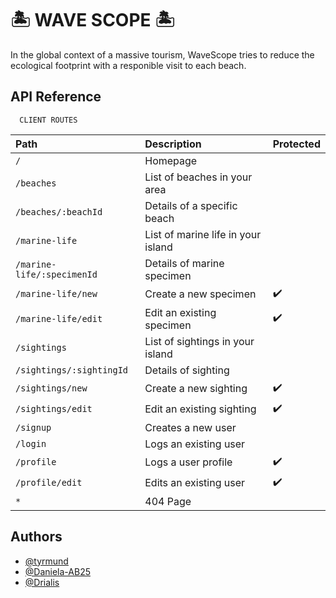 # 🏝️ WAVE SCOPE 🏝️

In the global context of a massive tourism, WaveScope tries to reduce the ecological footprint with a responible visit to each beach. 


## API Reference


```http
  CLIENT ROUTES
```

| Path                        | Description                        | Protected   |
| :-------                    | :---------                         | :--------   |
| `/`                         | Homepage                           |             |
| `/beaches`                  | List of beaches in your area       |             |
| `/beaches/:beachId`         | Details of a specific beach        |             |
| `/marine-life`              | List of marine life in your island |             |
| `/marine-life/:specimenId`  | Details of marine specimen         |             |
| `/marine-life/new`          | Create a new specimen              |     ✔️      |
| `/marine-life/edit`         | Edit an existing specimen          |     ✔️      |
| `/sightings`                | List of sightings in your island   |             |
| `/sightings/:sightingId`    | Details of sighting                |             |
| `/sightings/new`            | Create a new sighting              |     ✔️      |
| `/sightings/edit`           | Edit an existing sighting          |     ✔️      |
| `/signup`                   | Creates a new user                 |             |
| `/login`                    | Logs an existing user              |             |
| `/profile`                  | Logs a user profile                |     ✔️      |
| `/profile/edit`             | Edits an existing user             |     ✔️      |
| `*`                         | 404 Page                           |             |




## Authors

- [@tyrmund](https://www.github.com/tyrmund)
- [@Daniela-AB25](https://www.github.com/Daniela-AB25)
- [@Drialis](https://www.github.com/Drialis)
